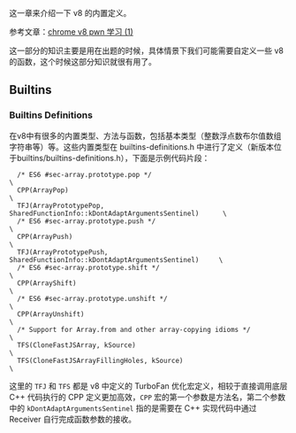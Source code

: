这一章来介绍一下 v8 的内置定义。

参考文章：[chrome v8 pwn 学习 (1)](https://hornos3.github.io/2024/12/01/chrome-v8-pwn-%E5%AD%A6%E4%B9%A0-1/)

这一部分的知识主要是用在出题的时候，具体情景下我们可能需要自定义一些 v8 的函数，这个时候这部分知识就很有用了。

## Builtins

### Builtins Definitions

在v8中有很多的内置类型、方法与函数，包括基本类型（整数浮点数布尔值数组字符串等）等。这些内置类型在 builtins-definitions.h 中进行了定义（新版本位于builtins/builtins-definitions.h），下面是示例代码片段：

```
  /* ES6 #sec-array.prototype.pop */                                           \
  CPP(ArrayPop)                                                                \
  TFJ(ArrayPrototypePop, SharedFunctionInfo::kDontAdaptArgumentsSentinel)      \
  /* ES6 #sec-array.prototype.push */                                          \
  CPP(ArrayPush)                                                               \
  TFJ(ArrayPrototypePush, SharedFunctionInfo::kDontAdaptArgumentsSentinel)     \
  /* ES6 #sec-array.prototype.shift */                                         \
  CPP(ArrayShift)                                                              \
  /* ES6 #sec-array.prototype.unshift */                                       \
  CPP(ArrayUnshift)                                                            \
  /* Support for Array.from and other array-copying idioms */                  \
  TFS(CloneFastJSArray, kSource)                                               \
  TFS(CloneFastJSArrayFillingHoles, kSource)                                   \
```

这里的 `TFJ` 和 `TFS` 都是 v8 中定义的 TurboFan 优化宏定义，相较于直接调用底层 C++ 代码执行的 CPP 定义更加高效，`CPP` 宏的第一个参数是方法名，第二个参数中的 `kDontAdaptArgumentsSentinel` 指的是需要在 C++ 实现代码中通过 Receiver 自行完成函数参数的接收。

